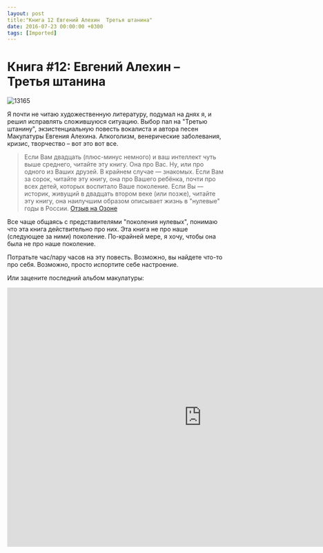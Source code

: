```yaml
---
layout: post
title:"Книга 12 Евгений Алехин  Третья штанина"
date: 2016-07-23 00:00:00 +0300
tags: [Imported]
---
```

# Книга #12: Евгений Алехин – Третья штанина

![13165](https://vlaim.s3.amazonaws.com/uploads/2016/07/13165-300x222.jpg)

Я почти не читаю художественную литературу, подумал на днях я, и решил исправлять сложившуюся ситуацию. Выбор пал на "Третью штанину", экзистенциальную повесть вокалиста и автора песен Макулатуры Евгения Алехина. Алкоголизм, венерические заболевания, кризис, творчество – вот это вот все. 

> Если Вам двадцать (плюс-минус немного) и ваш интеллект чуть выше среднего, читайте эту книгу. Она про Вас. Ну, или про одного из Ваших друзей. В крайнем случае — знакомых. Если Вам за сорок, читайте эту книгу, она про Вашего ребёнка, почти про всех детей, которых воспитало Ваше поколение. Если Вы — историк, живущий в двадцать втором веке (или позже), читайте эту книгу, она наилучшим образом описывает жизнь в "нулевые" годы в России. [Отзыв на Озоне](http://www.ozon.ru/context/detail/id/6277087/)

Все чаще общаясь с представителями "поколения нулевых", понимаю что эта книга действительно про них.
Эта книга не про наше (следующее за ними) поколение.  По-крайней мере, я хочу, чтобы она была не про наше поколение. 

Потратьте час/пару часов на эту повесть. Возможно, вы найдете что-то про себя. Возможно, просто испортите себе настроение. 

Или зацените последний альбом макулатуры: 

<iframe style="border: none; width: 900px; height: 600px;" src="https://music.yandex.ru/iframe/#album/3413222/" width="900" height="600" frameborder="0">Слушайте <a href="https://music.yandex.ru/album/3413222">пляж</a> — <a href="https://music.yandex.ru/artist/4313173">макулатура</a> на Яндекс.Музыке</iframe>